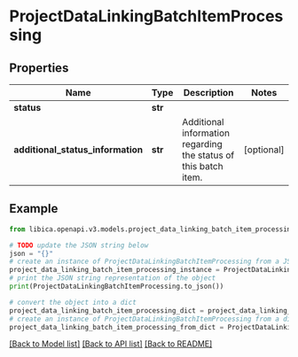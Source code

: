 # ProjectDataLinkingBatchItemProcessing


## Properties

Name | Type | Description | Notes
------------ | ------------- | ------------- | -------------
**status** | **str** |  | 
**additional_status_information** | **str** | Additional information regarding the status of this batch item. | [optional] 

## Example

```python
from libica.openapi.v3.models.project_data_linking_batch_item_processing import ProjectDataLinkingBatchItemProcessing

# TODO update the JSON string below
json = "{}"
# create an instance of ProjectDataLinkingBatchItemProcessing from a JSON string
project_data_linking_batch_item_processing_instance = ProjectDataLinkingBatchItemProcessing.from_json(json)
# print the JSON string representation of the object
print(ProjectDataLinkingBatchItemProcessing.to_json())

# convert the object into a dict
project_data_linking_batch_item_processing_dict = project_data_linking_batch_item_processing_instance.to_dict()
# create an instance of ProjectDataLinkingBatchItemProcessing from a dict
project_data_linking_batch_item_processing_from_dict = ProjectDataLinkingBatchItemProcessing.from_dict(project_data_linking_batch_item_processing_dict)
```
[[Back to Model list]](../README.md#documentation-for-models) [[Back to API list]](../README.md#documentation-for-api-endpoints) [[Back to README]](../README.md)


